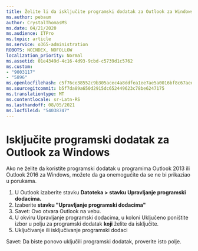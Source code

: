 ```yaml
---
title: Želite li da isključite programski dodatak za Outlook za Windows?
ms.author: pebaum
author: CrystalThomasMS
ms.date: 04/21/2020
ms.audience: ITPro
ms.topic: article
ms.service: o365-administration
ROBOTS: NOINDEX, NOFOLLOW
localization_priority: Normal
ms.assetid: 01e4349d-4c16-4d93-9cbd-c5739d1c5762
ms.custom:
- "9003117"
- "5896"
ms.openlocfilehash: c5f76ce38552c9b305acec4a8ddfea1ee7ae5a0016bf8c67aed1d7e7c2c3449b
ms.sourcegitcommit: b5f7da89a650d2915dc652449623c78be6247175
ms.translationtype: MT
ms.contentlocale: sr-Latn-RS
ms.lasthandoff: 08/05/2021
ms.locfileid: "54038747"
---
```

# <a name="turn-an-add-in-off-for-outlook-for-windows"></a>Isključite programski dodatak za Outlook za Windows

Ako ne želite da koristite programski dodatak u programima Outlook 2013 ili Outlook 2016 za Windows, možete da ga onemogućite da se ne bi prikaziao u porukama.  

1. U Outlook izaberite stavku **Datoteka > stavku Upravljanje programski dodacima.**
2. Izaberite  **stavku "Upravljanje programski dodacima"**
3. Savet: Ovo otvara Outlook na vebu.
4. U okviru Upravljanje programski dodacima, u koloni Uključeno poništite izbor u polju za programski dodatak **koji**  želite da isključite.
5. Uključivanje ili isključivanje programski dodaci

Savet: Da biste ponovo uključili programski dodatak, proverite isto polje.
